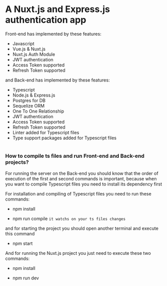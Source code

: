 # A Nuxt.js and Express.js authentication app

Front-end has implemented by these features:

* Javascript
* Vue.js & Nuxt.js 
* Nuxt.js Auth Module
* JWT authentication
* Access Token supported
* Refresh Token supported

and Back-end has implemented by these features:

* Typescript
* Node.js & Express.js
* Postgres for DB
* Sequelize ORM
* One To One Relationship
* JWT authentication
* Access Token supported
* Refresh Token supported
* Linter added for Typescript files
* Type support packages added for Typescript files


# 
### How to compile ts files and run Front-end and Back-end projects?

For running the server on the Back-end you should know that the order of execution of the first and second commands is important, because when you want to compile Typescript files you need to install its dependency first

For installation and compiling of Typescript files you need to run these commands:

* npm install

* npm run compile `it watchs on your ts files changes`

and for starting the project you should open another terminal and execute this command

* npm start


And for running the Nuxt.js project you just need to execute these two commands:

* npm install 

* npm run dev
